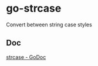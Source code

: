 # go-strcase

Convert between string case styles

## Doc

[strcase \- GoDoc](https://godoc.org/github.com/hori-ryota/go-strcase)
